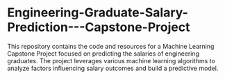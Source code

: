 # Engineering-Graduate-Salary-Prediction---Capstone-Project
This repository contains the code and resources for a Machine Learning Capstone Project focused on predicting the salaries of engineering graduates. The project leverages various machine learning algorithms to analyze factors influencing salary outcomes and build a predictive model.
